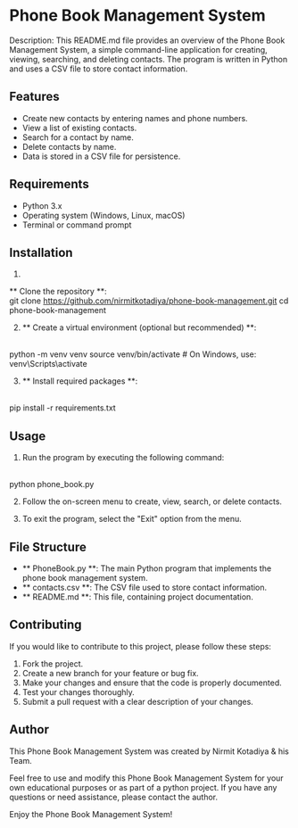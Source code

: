 # Phone Book Management System

Description: This README.md file provides an overview of the Phone Book Management System, a simple command-line application for creating, viewing, searching, and deleting contacts. The program is written in Python and uses a CSV file to store contact information.


## Features

- Create new contacts by entering names and phone numbers.
- View a list of existing contacts.
- Search for a contact by name.
- Delete contacts by name.
- Data is stored in a CSV file for persistence.


## Requirements
- Python 3.x
- Operating system (Windows, Linux, macOS)
- Terminal or command prompt


## Installation
1.
** Clone the repository **:
<br>
git clone https://github.com/nirmitkotadiya/phone-book-management.git
cd phone-book-management

2. ** Create a virtual environment (optional but recommended) **:
<br>
python -m venv venv
source venv/bin/activate  # On Windows, use: venv\Scripts\activate

3. ** Install required packages **:
<br>
pip install -r requirements.txt


## Usage

1. Run the program by executing the following command:
<br>
python phone_book.py

2. Follow the on-screen menu to create, view, search, or delete contacts.

3. To exit the program, select the "Exit" option from the menu.


## File Structure

- ** PhoneBook.py **: The main Python program that implements the phone book management system.
- ** contacts.csv **: The CSV file used to store contact information.
- ** README.md **: This file, containing project documentation.


## Contributing

If you would like to contribute to this project, please follow these steps:

1. Fork the project.
2. Create a new branch for your feature or bug fix.
3. Make your changes and ensure that the code is properly documented.
4. Test your changes thoroughly.
5. Submit a pull request with a clear description of your changes.


## Author

This Phone Book Management System was created by Nirmit Kotadiya & his Team.


Feel free to use and modify this Phone Book Management System for your own educational purposes or as part of a python project. If you have any questions or need assistance, please contact the author.

Enjoy the Phone Book Management System!
